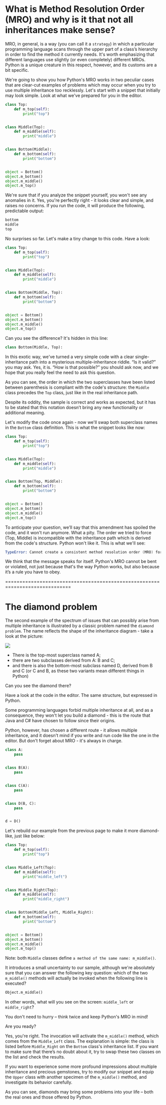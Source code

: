 # What is Method Resolution Order (MRO) and why is it that not all inheritances make sense?
MRO, in general, is a way (you can call it a `strategy`) in which a particular programming language scans through the upper part of a class’s hierarchy in order to find the method it currently needs. It's worth emphasizing that different languages use slightly (or even completely) different MROs. Python is a unique creature in this respect, however, and its customs are a bit specific.

We're going to show you how Python's MRO works in two peculiar cases that are clear-cut examples of problems which may occur when you try to use multiple inheritance too recklessly. Let's start with a snippet that initially may look simple. Look at what we've prepared for you in the editor.
```py
class Top:
    def m_top(self):
        print("top")


class Middle(Top):
    def m_middle(self):
        print("middle")


class Bottom(Middle):
    def m_bottom(self):
        print("bottom")


object = Bottom()
object.m_bottom()
object.m_middle()
object.m_top()
```

We're sure that if you analyze the snippet yourself, you won't see any anomalies in it. Yes, you're perfectly right - it looks clear and simple, and raises no concerns. If you run the code, it will produce the following, predictable output:
```s
bottom
middle
top
```

No surprises so far. Let's make a tiny change to this code. Have a look:
```py
class Top:
    def m_top(self):
        print("top")


class Middle(Top):
    def m_middle(self):
        print("middle")


class Bottom(Middle, Top):
    def m_bottom(self):
        print("bottom")


object = Bottom()
object.m_bottom()
object.m_middle()
object.m_top()
```

Can you see the difference? It's hidden in this line:
```py
class Bottom(Middle, Top):
```

In this exotic way, we've turned a very simple code with a clear single-inheritance path into a mysterious multiple-inheritance riddle. “Is it valid?” you may ask. Yes, it is. “How is that possible?” you should ask now, and we hope that you really feel the need to ask this question.

As you can see, the order in which the two superclasses have been listed between parenthesis is compliant with the code's structure: the `Middle` class precedes the `Top` class, just like in the real inheritance path.

Despite its oddity, the sample is correct and works as expected, but it has to be stated that this notation doesn’t bring any new functionality or additional meaning.

Let's modify the code once again - now we'll swap both superclass names in the `Bottom` class definition. This is what the snippet looks like now:
```py
class Top:
    def m_top(self):
        print("top")


class Middle(Top):
    def m_middle(self):
        print("middle")


class Bottom(Top, Middle):
    def m_bottom(self):
        print("bottom")


object = Bottom()
object.m_bottom()
object.m_middle()
object.m_top()
```

To anticipate your question, we’ll say that this amendment has spoiled the code, and it won't run anymore. What a pity. The order we tried to force (Top, Middle) is incompatible with the inheritance path which is derived from the code's structure. Python won't like it. This is what we'll see:
```s
TypeError: Cannot create a consistent method resolution order (MRO) for bases Top, Middle
```

We think that the message speaks for itself. Python's MRO cannot be bent or violated, not just because that's the way Python works, but also because it’s a rule you have to obey.

=============================================================================
# The diamond problem
The second example of the spectrum of issues that can possibly arise from multiple inheritance is illustrated by a classic problem named the `diamond problem`. The name reflects the shape of the inheritance diagram - take a look at the picture:

<img src="img/oop11.png">

  - There is the top-most superclass named A;
  - there are two subclasses derived from A: B and C;
  - and there is also the bottom-most subclass named D, derived from B and C (or C and B, as these two variants mean different things in Python)

Can you see the diamond there?

Have a look at the code in the editor. The same structure, but expressed in Python.

Some programming languages forbid multiple inheritance at all, and as a consequence, they won't let you build a diamond - this is the route that Java and C# have chosen to follow since their origins.

Python, however, has chosen a different route - it allows multiple inheritance, and it doesn't mind if you write and run code like the one in the editor. But don't forget about MRO - it's always in charge.
```py
class A:
    pass


class B(A):
    pass


class C(A):
    pass


class D(B, C):
    pass


d = D()
```

Let's rebuild our example from the previous page to make it more diamond-like, just like below:
```py
class Top:
    def m_top(self):
        print("top")


class Middle_Left(Top):
    def m_middle(self):
        print("middle_left")


class Middle_Right(Top):
    def m_middle(self):
        print("middle_right")


class Bottom(Middle_Left, Middle_Right):
    def m_bottom(self):
        print("bottom")


object = Bottom()
object.m_bottom()
object.m_middle()
object.m_top()
```

Note: both `Middle` classes define `a method of the same name: m_middle()`.

It introduces a small uncertainty to our sample, although we're absolutely sure that you can answer the following key question: which of the two `m_middle()` methods will actually be invoked when the following line is executed?
```py
Object.m_middle()
```

In other words, what will you see on the screen: `middle_left` or `middle_right`?

You don't need to hurry – think twice and keep Python's MRO in mind!

Are you ready?

Yes, you're right. The invocation will activate the `m_middle()` method, which comes from the `Middle_Left` class. The explanation is simple: the class is listed before `Middle_Right` on the `Bottom` class's inheritance list. If you want to make sure that there’s no doubt about it, try to swap these two classes on the list and check the results.

If you want to experience some more profound impressions about multiple inheritance and precious gemstones, try to modify our snippet and equip the `Upper` class with another specimen of the `m_middle()` method, and investigate its behavior carefully.

As you can see, diamonds may bring some problems into your life – both the real ones and those offered by Python.